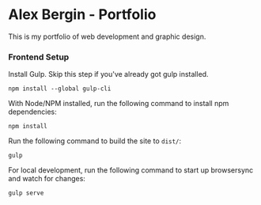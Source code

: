 # Alex Bergin - Portfolio

This is my portfolio of web development and graphic design.

### Frontend Setup ###

Install Gulp. Skip this step if you've already got gulp installed.
```
npm install --global gulp-cli
```

With Node/NPM installed, run the following command to install npm dependencies:
```
npm install
```

Run the following command to build the site to `dist/`:
```
gulp
```

For local development, run the following command to start up browsersync and watch for changes:
```
gulp serve
```